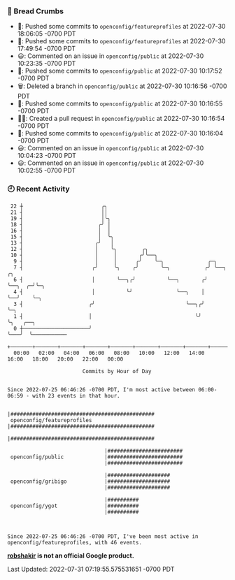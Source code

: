 ### 🍞 Bread Crumbs

 * 🚢: Pushed some commits to `openconfig/featureprofiles` at 2022-07-30 18:06:05 -0700 PDT
 * 🚢: Pushed some commits to `openconfig/featureprofiles` at 2022-07-30 17:49:54 -0700 PDT
 * 😃: Commented on an issue in `openconfig/public` at 2022-07-30 10:23:35 -0700 PDT
 * 🚢: Pushed some commits to `openconfig/public` at 2022-07-30 10:17:52 -0700 PDT
 * 🗑: Deleted a branch in `openconfig/public` at 2022-07-30 10:16:56 -0700 PDT
 * 🚢: Pushed some commits to `openconfig/public` at 2022-07-30 10:16:55 -0700 PDT
 * ✍🏼: Created a pull request in `openconfig/public` at 2022-07-30 10:16:54 -0700 PDT
 * 🚢: Pushed some commits to `openconfig/public` at 2022-07-30 10:16:04 -0700 PDT
 * 😃: Commented on an issue in `openconfig/public` at 2022-07-30 10:04:23 -0700 PDT
 * 😃: Commented on an issue in `openconfig/public` at 2022-07-30 10:02:55 -0700 PDT

### 🕘 Recent Activity
```
 22 ┼                         ╭╮
 21 ┤                         ││
 19 ┤                         │╰╮
 18 ┤                        ╭╯ │
 16 ┤                        │  │
 15 ┤                        │  ╰╮
 13 ┤                       ╭╯   │
 12 ┤                       │    ╰╮        ╭╮
 10 ┤                       │     │       ╭╯╰──╮
  9 ┤                       │     │      ╭╯    ╰─╮              ╭─╮
  7 ┤                      ╭╯     ╰╮    ╭╯       ╰─╮           ╭╯ ╰──╮       ╭╮
  6 ┤                      │       ╰──╮╭╯          ╰──╮       ╭╯     ╰──╮  ╭─╯╰─╮
  4 ┤                      │          ╰╯              ╰──╮    │         ╰──╯    ╰─╮
  3 ┤                     ╭╯                             ╰──╮╭╯                   ╰─╮
  1 ┤                     │                                 ╰╯                      ╰╮   ╭──╮
  0 ┼─────────────────────╯                                                          ╰───╯  ╰───────────
    +───────+───────+───────+───────+───────+───────+───────+───────+───────+───────+───────+───────+────
  00:00   02:00   04:00   06:00   08:00   10:00   12:00   14:00   16:00   18:00   20:00   22:00   00:00   

						Commits by Hour of Day


Since 2022-07-25 06:46:26 -0700 PDT, I'm most active between 06:00-06:59 - with 23 events in that hour.

```



```
                               |##############################################
 openconfig/featureprofiles    |##############################################
                               |##############################################

                               |########################
 openconfig/public             |########################
                               |########################

                               |####################
 openconfig/gribigo            |####################
                               |####################

                               |##########
 openconfig/ygot               |##########
                               |##########



Since 2022-07-25 06:46:26 -0700 PDT, I've been most active in openconfig/featureprofiles, with 46 events.

```
**[robshakir](mailto:robjs@google.com) is not an official Google product.**  


Last Updated: 2022-07-31 07:19:55.575531651 -0700 PDT
